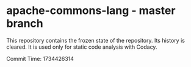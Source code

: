 # apache-commons-lang - master branch

This repository contains the frozen state of the repository.
Its history is cleared. It is used only for static code
analysis with Codacy.

Commit Time: 1734426314